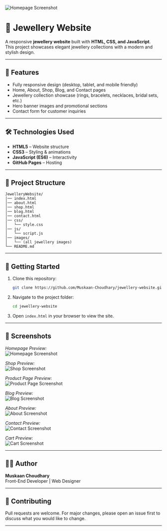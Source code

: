 
![Homepage Screenshot](Screenshots/homepage1.png)

# 💎 Jewellery Website
A responsive **jewellery website** built with **HTML, CSS, and JavaScript**.  
This project showcases elegant jewellery collections with a modern and stylish design.  

---

## 🌟 Features
- Fully responsive design (desktop, tablet, and mobile friendly)  
- Home, About, Shop, Blog, and Contact pages  
- Jewellery collection showcase (rings, bracelets, necklaces, bridal sets, etc.)  
- Hero banner images and promotional sections  
- Contact form for customer inquiries  

---

## 🛠️ Technologies Used
- **HTML5** – Website structure  
- **CSS3** – Styling & animations  
- **JavaScript (ES6)** – Interactivity  
- **GitHub Pages** – Hosting  

---

## 📂 Project Structure
```
JewelleryWebsite/
│── index.html
│── about.html
│── shop.html
│── blog.html
│── contact.html
│── css/
│   └── style.css
│── js/
│   └── script.js
│── images/
│   └── (all jewellery images)
└── README.md
```

---

## 🚀 Getting Started

1. Clone this repository:
   ```bash
   git clone https://github.com/Muskaan-Choudhary/jewellery-website.git
   ```
2. Navigate to the project folder:
   ```bash
   cd jewellery-website
   ```
3. Open `index.html` in your browser to view the site.

---


## 📸 Screenshots
_Homepage Preview:_  
![Homepage Screenshot](Screenshots/homepage2.png)

_Shop Preview:_  
![Shop Screenshot](Screenshots/shop1.png)

_Product Page Preview:_  
![Product Page Screenshot](Screenshots/product1.png)

_Blog Preview:_  
![Blog Screenshot](Screenshots/blog1.png)

_About Preview:_  
![About Screenshot](Screenshots/about1.png)

_Contact Preview:_  
![Contact Screenshot](Screenshots/contact1.png)

_Cart Preview:_  
![Cart Screenshot](Screenshots/cart1.png)

---

## 👩‍💻 Author
**Muskaan Choudhary**  
Front-End Developer | Web Designer  

---

## 🤝 Contributing
Pull requests are welcome. For major changes, please open an issue first to discuss what you would like to change.  

---



